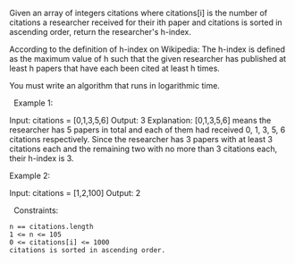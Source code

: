 Given an array of integers citations where citations[i] is the number of citations a researcher received for their ith paper and citations is sorted in ascending order, return the researcher's h-index.

According to the definition of h-index on Wikipedia: The h-index is defined as the maximum value of h such that the given researcher has published at least h papers that have each been cited at least h times.

You must write an algorithm that runs in logarithmic time.

 
Example 1:

Input: citations = [0,1,3,5,6]
Output: 3
Explanation: [0,1,3,5,6] means the researcher has 5 papers in total and each of them had received 0, 1, 3, 5, 6 citations respectively.
Since the researcher has 3 papers with at least 3 citations each and the remaining two with no more than 3 citations each, their h-index is 3.


Example 2:

Input: citations = [1,2,100]
Output: 2


 
Constraints:


	n == citations.length
	1 <= n <= 105
	0 <= citations[i] <= 1000
	citations is sorted in ascending order.

